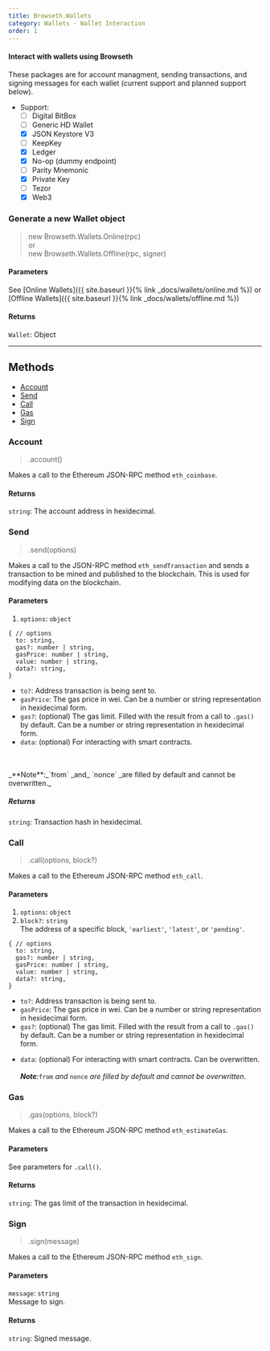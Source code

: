```yaml
---
title: Browseth.Wallets
category: Wallets - Wallet Interaction
order: 1
---
```


#### Interact with wallets using Browseth

These packages are for account managment, sending transactions, and signing
messages for each wallet (current support and planned support below).

* Support:
  * [ ] Digital BitBox
  * [ ] Generic HD Wallet
  * [x] JSON Keystore V3
  * [ ] KeepKey
  * [x] Ledger
  * [x] No-op (dummy endpoint)
  * [ ] Parity Mnemonic
  * [x] Private Key
  * [ ] Tezor
  * [x] Web3

### Generate a new Wallet object

> new Browseth.Wallets.Online(rpc)<br>or<br>new Browseth.Wallets.Offline(rpc, signer)

#### Parameters

See [Online Wallets]({{ site.baseurl }}{% link _docs/wallets/online.md %}) or [Offline Wallets]({{ site.baseurl }}{% link _docs/wallets/offline.md %})

#### Returns

`Wallet`: Object

<hr>

## Methods

- [Account](#account)
- [Send](#send)
- [Call](#call)
- [Gas](#gas)
- [Sign](#sign)

### Account

> .account()

Makes a call to the Ethereum JSON-RPC method `eth_coinbase`.

#### Returns

`string`: The account address in hexidecimal.

### Send

> .send(options)

Makes a call to the JSON-RPC method `eth_sendTransaction` and sends a transaction to be mined and published to the blockchain. This is used
for modifying data on the blockchain. 

#### Parameters

1. `options`: `object`

```
{ // options
  to: string,
  gas?: number | string,
  gasPrice: number | string,
  value: number | string,
  data?: string,
}
```

* `to?`: Address transaction is being sent to.
* `gasPrice`: The gas price in wei. Can be a number or string representation in
  hexidecimal form.
* `gas?`: (optional) The gas limit. Filled with the result from a call to
  `.gas()` by default. Can be a number or string representation in hexidecimal
  form.
* `data`: (optional) For interacting with smart contracts.
<!-- * `from`: Address is filled with the beth instance wallet address by default.
  Cannot be overwritten. -->
<br>
<br>
_**Note**:_`from` _and_ `nonce` _are filled by default and cannot be overwritten._

##### Returns

`string`: Transaction hash in hexidecimal.

### Call

> .call(options, block?)

Makes a call to the Ethereum JSON-RPC method `eth_call`.

#### Parameters

1. `options`: `object`
2. `block?`: `string`<br>
The address of a specific block, `'earliest'`, `'latest'`, or `'pending'`.

```
{ // options
  to: string,
  gas?: number | string,
  gasPrice: number | string,
  value: number | string,
  data?: string,
}
```

* `to?`: Address transaction is being sent to.
* `gasPrice`: The gas price in wei. Can be a number or string representation in
  hexidecimal form.
* `gas?`: (optional) The gas limit. Filled with the result from a call to
  `.gas()` by default. Can be a number or string representation in hexidecimal
  form.
<!-- * `from`: Address is filled with the beth instance wallet address by default.
  Cannot be overwritten. -->
* `data`: (optional) For interacting with smart contracts. Can be overwritten.
<br><br>
_**Note**:_`from` _and_ `nonce` _are filled by default and cannot be overwritten._

### Gas

> .gas(options, block?)

Makes a call to the Ethereum JSON-RPC method `eth_estimateGas`.

#### Parameters

See parameters for `.call()`.

#### Returns

`string`: The gas limit of the transaction in hexidecimal.

### Sign

> .sign(message)

Makes a call to the Ethereum JSON-RPC method `eth_sign`.

#### Parameters

`message`: `string`<br>
Message to sign.

#### Returns

`string`: Signed message.
